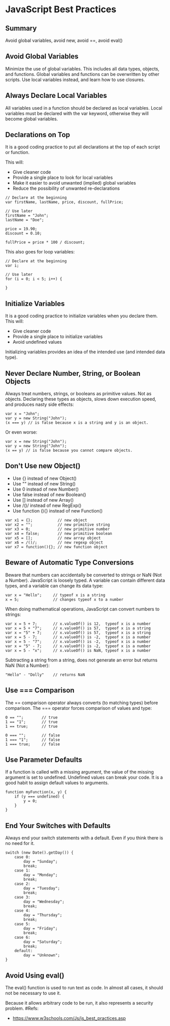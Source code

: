 # JavaScript Best Practices

## Summary
Avoid global variables,  avoid new,  avoid  ==,  avoid eval()

## Avoid Global Variables
Minimize the use of global variables.
This includes all data types, objects, and functions.
Global variables and functions can be overwritten by other scripts.
Use local variables instead, and learn how to use closures. 

## Always Declare Local Variables
All variables used in a function should be declared as local variables.
Local variables must be declared with the var keyword, otherwise they will become global variables.

## Declarations on Top
It is a good coding practice to put all declarations at the top of each script or function.

This will:
- Give cleaner code
- Provide a single place to look for local variables
- Make it easier to avoid unwanted (implied) global variables
- Reduce the possibility of unwanted re-declarations

```
// Declare at the beginning
var firstName, lastName, price, discount, fullPrice;

// Use later
firstName = "John";
lastName = "Doe";

price = 19.90;
discount = 0.10;

fullPrice = price * 100 / discount;
```

This also goes for loop variables:

```
// Declare at the beginning
var i;

// Use later
for (i = 0; i < 5; i++) { 

}
```

## Initialize Variables
It is a good coding practice to initialize variables when you declare them.
This will:
- Give cleaner code
- Provide a single place to initialize variables
- Avoid undefined values

Initializing variables provides an idea of the intended use (and intended data type).

## Never Declare Number, String, or Boolean Objects
Always treat numbers, strings, or booleans as primitive values. Not as objects.
Declaring these types as objects, slows down execution speed, and produces nasty side effects:

```
var x = "John";             
var y = new String("John");
(x === y) // is false because x is a string and y is an object. 
```

Or even worse:

```
var x = new String("John");             
var y = new String("John");
(x == y) // is false because you cannot compare objects. 
```

## Don't Use new Object()
- Use {} instead of new Object()
- Use "" instead of new String()
- Use 0 instead of new Number()
- Use false instead of new Boolean()
- Use [] instead of new Array()
- Use /()/ instead of new RegExp()
- Use function (){} instead of new Function()

```
var x1 = {};           // new object
var x2 = "";           // new primitive string
var x3 = 0;            // new primitive number
var x4 = false;        // new primitive boolean
var x5 = [];           // new array object
var x6 = /()/;         // new regexp object
var x7 = function(){}; // new function object 
```

## Beware of Automatic Type Conversions
Beware that numbers can accidentally be converted to strings or NaN (Not a Number).
JavaScript is loosely typed. A variable can contain different data types, and a variable can change its data type:

```
var x = "Hello";     // typeof x is a string
x = 5;               // changes typeof x to a number 
```
When doing mathematical operations, JavaScript can convert numbers to strings:

```
var x = 5 + 7;       // x.valueOf() is 12,  typeof x is a number
var x = 5 + "7";     // x.valueOf() is 57,  typeof x is a string
var x = "5" + 7;     // x.valueOf() is 57,  typeof x is a string
var x = 5 - 7;       // x.valueOf() is -2,  typeof x is a number
var x = 5 - "7";     // x.valueOf() is -2,  typeof x is a number
var x = "5" - 7;     // x.valueOf() is -2,  typeof x is a number
var x = 5 - "x";     // x.valueOf() is NaN, typeof x is a number
```

Subtracting a string from a string, does not generate an error but returns NaN (Not a Number):

```
"Hello" - "Dolly"    // returns NaN 
```

## Use === Comparison
The == comparison operator always converts (to matching types) before comparison.
The === operator forces comparison of values and type: 

```
0 == "";        // true
1 == "1";       // true
1 == true;      // true

0 === "";       // false
1 === "1";      // false
1 === true;     // false 
```

## Use Parameter Defaults
If a function is called with a missing argument, the value of the missing argument is set to undefined.
Undefined values can break your code. It is a good habit to assign default values to arguments.

```
function myFunction(x, y) {
    if (y === undefined) {
        y = 0;
    }
}
```

## End Your Switches with Defaults
Always end your switch statements with a default. Even if you think there is no need for it.

```
switch (new Date().getDay()) {
    case 0:
        day = "Sunday";
        break;
    case 1:
        day = "Monday";
        break;
    case 2:
        day = "Tuesday";
        break;
    case 3:
        day = "Wednesday";
        break;
    case 4:
        day = "Thursday";
        break;
    case 5:
        day = "Friday";
        break;
    case 6:
        day = "Saturday";
        break;
    default:
        day = "Unknown";
}
```

## Avoid Using eval()
The eval() function is used to run text as code. In almost all cases, it should not be necessary to use it.

Because it allows arbitrary code to be run, it also represents a security problem.
#Refs:
- https://www.w3schools.com/Js/js_best_practices.asp
